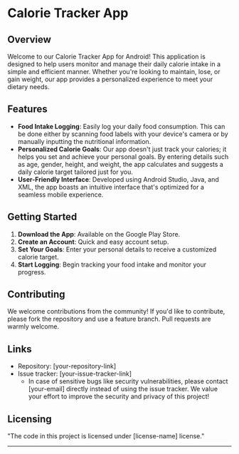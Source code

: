 
# Calorie Tracker App

## Overview
Welcome to our Calorie Tracker App for Android! This application is designed to help users monitor and manage their daily calorie intake in a simple and efficient manner. Whether you're looking to maintain, lose, or gain weight, our app provides a personalized experience to meet your dietary needs.

## Features
- **Food Intake Logging**: Easily log your daily food consumption. This can be done either by scanning food labels with your device's camera or by manually inputting the nutritional information.
- **Personalized Calorie Goals**: Our app doesn't just track your calories; it helps you set and achieve your personal goals. By entering details such as age, gender, height, and weight, the app calculates and suggests a daily calorie target tailored just for you.
- **User-Friendly Interface**: Developed using Android Studio, Java, and XML, the app boasts an intuitive interface that's optimized for a seamless mobile experience.

## Getting Started
1. **Download the App**: Available on the Google Play Store.
2. **Create an Account**: Quick and easy account setup.
3. **Set Your Goals**: Enter your personal details to receive a customized calorie target.
4. **Start Logging**: Begin tracking your food intake and monitor your progress.

## Contributing
We welcome contributions from the community! If you'd like to contribute, please fork the repository and use a feature branch. Pull requests are warmly welcome.

## Links
- Repository: [your-repository-link]
- Issue tracker: [your-issue-tracker-link]
  - In case of sensitive bugs like security vulnerabilities, please contact [your-email] directly instead of using the issue tracker. We value your effort to improve the security and privacy of this project!

## Licensing
"The code in this project is licensed under [license-name] license."
****
